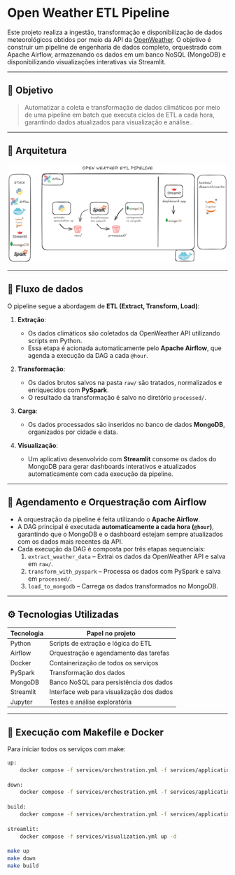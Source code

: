 # Open Weather ETL Pipeline

Este projeto realiza a ingestão, transformação e disponibilização de dados meteorológicos obtidos por meio da API da [OpenWeather](https://openweathermap.org/api). O objetivo é construir um pipeline de engenharia de dados completo, orquestrado com Apache Airflow, armazenando os dados em um banco NoSQL (MongoDB) e disponibilizando visualizações interativas via Streamlit.

---

## 📌 Objetivo

> Automatizar a coleta e transformação de dados climáticos por meio de uma pipeline em batch que executa ciclos de ETL a cada hora, garantindo dados atualizados para visualização e análise..

---

## 🧱 Arquitetura

![Arquitetura do Projeto](docs/arquitetura.png)

---

## 🔄 Fluxo de dados

O pipeline segue a abordagem de **ETL (Extract, Transform, Load)**:

1. **Extração**:
   - Os dados climáticos são coletados da OpenWeather API utilizando scripts em Python.
   - Essa etapa é acionada automaticamente pelo **Apache Airflow**, que agenda a execução da DAG a cada `@hour`.

2. **Transformação**:
   - Os dados brutos salvos na pasta `raw/` são tratados, normalizados e enriquecidos com **PySpark**.
   - O resultado da transformação é salvo no diretório `processed/`.

3. **Carga**:
   - Os dados processados são inseridos no banco de dados **MongoDB**, organizados por cidade e data.

4. **Visualização**:
   - Um aplicativo desenvolvido com **Streamlit** consome os dados do MongoDB para gerar dashboards interativos e atualizados automaticamente com cada execução da pipeline.
     
---

## 📅 Agendamento e Orquestração com Airflow

- A orquestração da pipeline é feita utilizando o **Apache Airflow**.
- A DAG principal é executada **automaticamente a cada hora (`@hour`)**, garantindo que o MongoDB e o dashboard estejam sempre atualizados com os dados mais recentes da API.
- Cada execução da DAG é composta por três etapas sequenciais:
  1. `extract_weather_data` – Extrai os dados da OpenWeather API e salva em `raw/`.
  2. `transform_with_pyspark` – Processa os dados com PySpark e salva em `processed/`.
  3. `load_to_mongodb` – Carrega os dados transformados no MongoDB.

---

## ⚙️ Tecnologias Utilizadas

| Tecnologia  | Papel no projeto                         |
|-------------|-------------------------------------------|
| Python      | Scripts de extração e lógica do ETL       |
| Airflow     | Orquestração e agendamento das tarefas    |
| Docker      | Containerização de todos os serviços      |
| PySpark     | Transformação dos dados                   |
| MongoDB     | Banco NoSQL para persistência dos dados   |
| Streamlit   | Interface web para visualização dos dados |
| Jupyter     | Testes e análise exploratória             |

---

## 🐳 Execução com Makefile e Docker

Para iniciar todos os serviços com make:

```bash
up:
	docker compose -f services/orchestration.yml -f services/applications.yml -f services/visualization.yml up -d

down:
	docker compose -f services/orchestration.yml -f services/applications.yml -f services/visualization.yml down

build:
	docker compose -f services/orchestration.yml -f services/applications.yml up -f services/visualization.yml up -d --build

streamlit:
	docker compose -f services/visualization.yml up -d

make up
make down
make build
```

